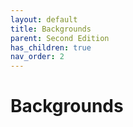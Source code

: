 ```yaml
---
layout: default
title: Backgrounds
parent: Second Edition
has_children: true
nav_order: 2
---
```


# Backgrounds
